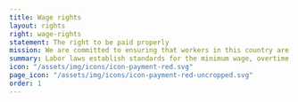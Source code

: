 ```yaml
---
title: Wage rights
layout: rights
right: wage-rights
statement: The right to be paid properly
mission: We are committed to ensuring that workers in this country are paid properly and for all the hours they work, regardless of immigration status.
summary: Labor laws establish standards for the minimum wage, overtime pay, recordkeeping, family medical leave, and youth employment.
icon: "/assets/img/icons/icon-payment-red.svg"
page_icon: "/assets/img/icons/icon-payment-red-uncropped.svg"
order: 1
---
```

